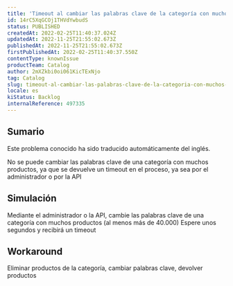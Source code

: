 ```yaml
---
title: 'Timeout al cambiar las palabras clave de la categoría con muchos productos'
id: 14rC5XqGCOj1THVdYwbudS
status: PUBLISHED
createdAt: 2022-02-25T11:40:37.024Z
updatedAt: 2022-11-25T21:55:02.673Z
publishedAt: 2022-11-25T21:55:02.673Z
firstPublishedAt: 2022-02-25T11:40:37.550Z
contentType: knownIssue
productTeam: Catalog
author: 2mXZkbi0oi061KicTExNjo
tag: Catalog
slug: timeout-al-cambiar-las-palabras-clave-de-la-categoria-con-muchos-productos
locale: es
kiStatus: Backlog
internalReference: 497335
---
```


## Sumario

<div class="alert alert-info">
  <p>Este problema conocido ha sido traducido automáticamente del inglés.</p>
</div>

No se puede cambiar las palabras clave de una categoría con muchos productos, ya que se devuelve un timeout en el proceso, ya sea por el administrador o por la API


## Simulación


Mediante el administrador o la API, cambie las palabras clave de una categoría con muchos productos (al menos más de 40.000)
Espere unos segundos y recibirá un timeout


## Workaround


Eliminar productos de la categoría, cambiar palabras clave, devolver productos

